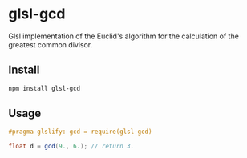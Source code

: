 # glsl-gcd

Glsl implementation of the Euclid's algorithm for the calculation of the greatest common divisor.

## Install

```sh
npm install glsl-gcd
```

## Usage

```glsl
#pragma glslify: gcd = require(glsl-gcd)

float d = gcd(9., 6.); // return 3.
```
